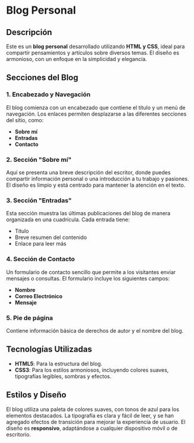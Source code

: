 # Blog Personal

## Descripción
Este es un **blog personal** desarrollado utilizando **HTML y CSS**, ideal para compartir pensamientos y artículos sobre diversos temas. El diseño es armonioso, con un enfoque en la simplicidad y elegancia.

## Secciones del Blog

### 1. Encabezado y Navegación
El blog comienza con un encabezado que contiene el título y un menú de navegación. Los enlaces permiten desplazarse a las diferentes secciones del sitio, como:

- **Sobre mí**
- **Entradas**
- **Contacto**

### 2. Sección "Sobre mí"
Aquí se presenta una breve descripción del escritor, donde puedes compartir información personal o una introducción a tu trabajo y pasiones. El diseño es limpio y está centrado para mantener la atención en el texto.

### 3. Sección "Entradas"
Esta sección muestra las últimas publicaciones del blog de manera organizada en una cuadrícula. Cada entrada tiene:

- Título
- Breve resumen del contenido
- Enlace para leer más

### 4. Sección de Contacto
Un formulario de contacto sencillo que permite a los visitantes enviar mensajes o consultas. El formulario incluye los siguientes campos:

- **Nombre**
- **Correo Electrónico**
- **Mensaje**

### 5. Pie de página
Contiene información básica de derechos de autor y el nombre del blog.

## Tecnologías Utilizadas
- **HTML5**: Para la estructura del blog.
- **CSS3**: Para los estilos armoniosos, incluyendo colores suaves, tipografías legibles, sombras y efectos.

## Estilos y Diseño
El blog utiliza una paleta de colores suaves, con tonos de azul para los elementos destacados. La tipografía es clara y fácil de leer, y se han agregado efectos de transición para mejorar la experiencia de usuario. El diseño es **responsivo**, adaptándose a cualquier dispositivo móvil o de escritorio.
